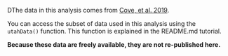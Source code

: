 DThe data in this analysis comes from [Cove, et al. 2019](https://esajournals.onlinelibrary.wiley.com/doi/full/10.1002/ecy.3353). 

You can access the subset of data used in this analysis using the `utahData()` function. This function is explained in the README.md tutorial. 

**Because these data are freely available, they are not re-published here.**

